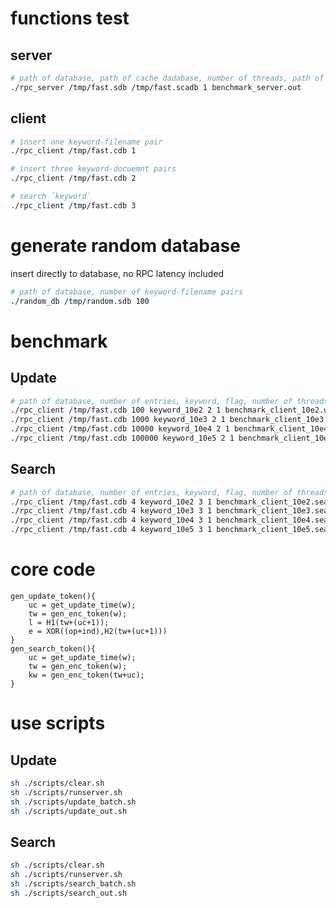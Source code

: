 # functions test

## server
```bash
# path of database, path of cache dadabase, number of threads, path of output log
./rpc_server /tmp/fast.sdb /tmp/fast.scadb 1 benchmark_server.out
```
## client
```bash
# insert one keyword-filename pair
./rpc_client /tmp/fast.cdb 1

# insert three keyword-docuemnt pairs
./rpc_client /tmp/fast.cdb 2

# search `keyword`
./rpc_client /tmp/fast.cdb 3
```

# generate random database

insert directly to database, no RPC latency included

```bash
# path of database, number of keyword-filename pairs
./random_db /tmp/random.sdb 100
```

# benchmark
## Update
```bash
# path of database, number of entries, keyword, flag, number of threads, path of logfile
./rpc_client /tmp/fast.cdb 100 keyword_10e2 2 1 benchmark_client_10e2.update.out
./rpc_client /tmp/fast.cdb 1000 keyword_10e3 2 1 benchmark_client_10e3.update.out
./rpc_client /tmp/fast.cdb 10000 keyword_10e4 2 1 benchmark_client_10e4.update.out
./rpc_client /tmp/fast.cdb 100000 keyword_10e5 2 1 benchmark_client_10e5.update.out
```
## Search
```bash
# path of database, number of entries, keyword, flag, number of threads, path of logfile
./rpc_client /tmp/fast.cdb 4 keyword_10e2 3 1 benchmark_client_10e2.search.out
./rpc_client /tmp/fast.cdb 4 keyword_10e3 3 1 benchmark_client_10e3.search.out
./rpc_client /tmp/fast.cdb 4 keyword_10e4 3 1 benchmark_client_10e4.search.out
./rpc_client /tmp/fast.cdb 4 keyword_10e5 3 1 benchmark_client_10e5.search.out
```

# core code
```cplusplus
gen_update_token(){
    uc = get_update_time(w);
    tw = gen_enc_token(w);
    l = H1(tw+(uc+1));
    e = XOR((op+ind),H2(tw+(uc+1)))
}
gen_search_token(){
    uc = get_update_time(w);
    tw = gen_enc_token(w);
    kw = gen_enc_token(tw+uc);
}
```

# use scripts
## Update
```bash
sh ./scripts/clear.sh
sh ./scripts/runserver.sh
sh ./scripts/update_batch.sh
sh ./scripts/update_out.sh
```

## Search
```bash
sh ./scripts/clear.sh
sh ./scripts/runserver.sh
sh ./scripts/search_batch.sh
sh ./scripts/search_out.sh
```